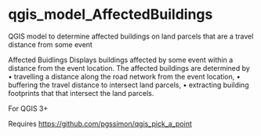 # qgis_model_AffectedBuildings
QGIS model to determine affected buildings on land parcels that are a travel distance from some event

Affected Buidlings
Displays buildings affected by some event within a distance from the event location. 
The affected buildings are determined by 
• travelling a distance along the road network from the event location, 
• buffering the travel distance to intersect land parcels, 
• extracting building footprints that that intersect the land parcels.



For QGIS 3+

Requires https://github.com/pgssimon/qgis_pick_a_point
